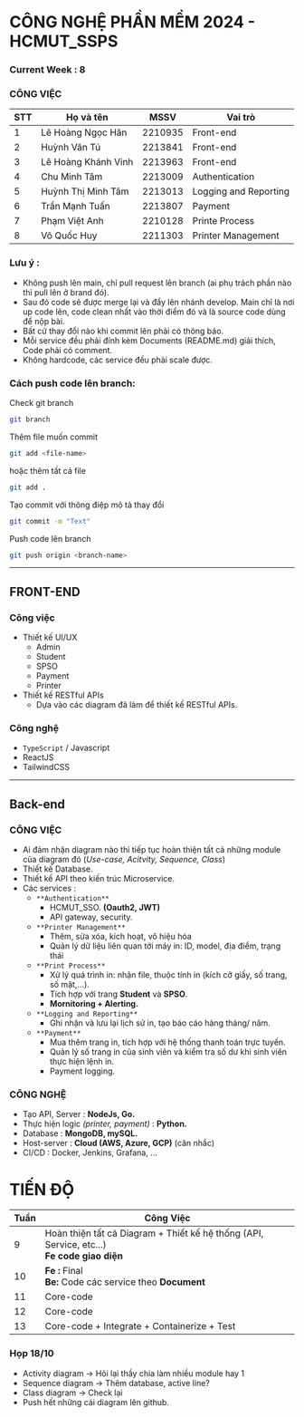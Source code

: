 # CÔNG NGHỆ PHẦN MỀM 2024 - HCMUT_SSPS

### Current Week : 8

### CÔNG VIỆC

| STT | Họ và tên           | MSSV    | Vai trò           |
| --- | ------------------- | ------- | ----------------- |
| 1   | Lê Hoàng Ngọc Hân   | 2210935 | Front-end         |
| 2   | Huỳnh Văn Tú        | 2213841 | Front-end         |
| 3   | Lê Hoàng Khánh Vinh | 2213963 | Front-end         |
| 4   | Chu Minh Tâm        | 2213009 | Authentication|
| 5   | Huỳnh Thị Minh Tâm  | 2213013 | Logging and Reporting        |
| 6   | Trần Mạnh Tuấn      | 2213807 | Payment         |
| 7   | Phạm Việt Anh       | 2210128 | Printe Process        |
| 8   | Võ Quốc Huy         | 2211303 | Printer Management         |

### Lưu ý :

- Không push lên main, chỉ pull request lên branch (ai phụ trách phần nào thì pull lên ở brand đó).
- Sau đó code sẽ được merge lại và đẩy lên nhánh develop.
  Main chỉ là nơi up code lên, code clean nhất vào thời điểm đó và là source code dùng để nộp bài.
- Bất cứ thay đổi nào khi commit lên phải có thông báo.
- Mỗi service đều phải đính kèm Documents (README.md) giải thích, Code phải có comment.
- Không hardcode, các service đều phải scale được.

### Cách push code lên branch:

Check git branch

```bash
git branch
```

Thêm file muốn commit

```bash
git add <file-name>
```

hoặc thêm tất cả file

```bash
git add .
```

Tạo commit với thông điệp mô tả thay đổi

```bash
git commit -m "Text"
```

Push code lên branch

```bash
git push origin <branch-name>
```

---

## FRONT-END

### Công việc

- Thiết kế UI/UX
  - Admin
  - Student
  - SPSO
  - Payment
  - Printer
- Thiết kế RESTful APIs
  - Dựa vào các diagram đã làm để thiết kế RESTful APIs.

### Công nghệ

- `TypeScript` / Javascript
- ReactJS
- TailwindCSS

---

## Back-end

### CÔNG VIỆC

- Ai đảm nhận diagram nào thì tiếp tục hoàn thiện tất cả những module của diagram đó (_Use-case, Acitvity, Sequence, Class_)
- Thiết kế Database.
- Thiết kế API theo kiến trúc Microservice.
- Các services :
  - `**Authentication**`
    - HCMUT_SSO. **(Oauth2, JWT)**
    - API gateway, security.
  - `**Printer Management**`
    - Thêm, sửa xóa, kích hoạt, vô hiệu hóa
    - Quản lý dữ liệu liên quan tới máy in: ID, model, địa điểm, trạng thái
  - `**Print Process**`
    - Xử lý quá trình in: nhận file, thuộc tính in (kích cỡ giấy, số trang, số mặt,...).
    - Tích hợp với trang **Student** và **SPSO**.
    - __Mornitoring + Alerting.__
  - `**Logging and Reporting** `
    - Ghi nhận và lưu lại lịch sử in, tạo báo cáo hàng tháng/ năm.
  - `**Payment**`
    - Mua thêm trang in, tích hợp với hệ thống thanh toán trực tuyến.
    - Quản lý số trang in của sinh viên và kiểm tra số dư khi sinh viên thực hiện lệnh in.
    - Payment logging.

### CÔNG NGHỆ

- Tạo API, Server : **NodeJs, Go.**
- Thực hiện logic _(printer, payment)_ : **Python.**
- Database : **MongoDB, mySQL.**
- Host-server : **Cloud (AWS, Azure, GCP)** (cân nhắc)
- CI/CD : Docker, Jenkins, Grafana, ...

# TIẾN ĐỘ

| Tuần | Công Việc                                                                                       |
| ---- | ----------------------------------------------------------------------------------------------- |
| 9    | Hoàn thiện tất cả Diagram + Thiết kế hệ thống (API, Service, etc...)</br> **Fe code giao diện** |
| 10   | **Fe :** Final </br> **Be:** Code các service theo **Document**                                 |
| 11   | Core-code                                                                                       |
| 12   | Core-code                                                                                       |
| 13   | Core-code + Integrate + Containerize + Test                                                     |

### Họp 18/10
- Activity diagram -> Hỏi lại thầy chia làm nhiều module hay 1 
- Sequence diagram -> Thêm database, active line?
- Class diagram -> Check lại
- Push hết những cái diagram lên github.
